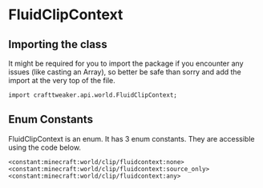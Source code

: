 # FluidClipContext

## Importing the class

It might be required for you to import the package if you encounter any issues (like casting an Array), so better be safe than sorry and add the import at the very top of the file.
```zenscript
import crafttweaker.api.world.FluidClipContext;
```


## Enum Constants

FluidClipContext is an enum. It has 3 enum constants. They are accessible using the code below.

```zenscript
<constant:minecraft:world/clip/fluidcontext:none>
<constant:minecraft:world/clip/fluidcontext:source_only>
<constant:minecraft:world/clip/fluidcontext:any>
```
